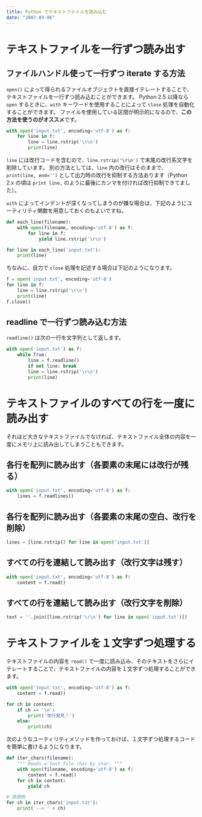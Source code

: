 ```yaml
---
title: Python でテキストファイルを読み込む
date: "2007-03-06"
---
```


テキストファイルを一行ずつ読み出す
====

ファイルハンドル使って一行ずつ iterate する方法
----

`open()` によって得られるファイルオブジェクトを直接イテレートすることで、テキストファイルを一行ずつ読み込むことができます。
Python 2.5 以降なら `open` するときに、`with` キーワードを使用することによって `close` 処理を自動化することができます。
ファイルを使用している区間が明示的になるので、**この方法を使うのがオススメ**です。

```python
with open('input.txt', encoding='utf-8') as f:
    for line in f:
        line = line.rstrip('\r\n')
        print(line)
```

`line` には改行コードを含むので、`line.rstrip('\r\n')` で末尾の改行系文字を削除しています。
別の方法としては、`line` 内の改行はそのままで、`print(line, end='')` として出力時の改行を抑制する方法あります（Python 2.x の頃は `print line,` のように最後にカンマを付ければ改行抑制できてました）。

`with` によってインデントが深くなってしまうのが嫌な場合は、下記のようにユーティリティ関数を用意しておくのもよいですね。

```python
def each_line(filename):
    with open(filename, encoding='utf-8') as f:
        for line in f:
            yield line.rstrip('\r\n')

for line in each_line('input.txt'):
    print(line)
```

ちなみに、自力で `close` 処理を記述する場合は下記のようになります。

```python
f = open('input.txt', encoding='utf-8')
for line in f:
    line = line.rstrip('\r\n')
    print(line)
f.close()
```


readline で一行ずつ読み込む方法
----

`readline()` は次の一行を文字列として返します。

```python
with open('input.txt') as f:
    while True:
        line = f.readline()
        if not line: break
        line = line.rstrip('\r\n')
        print(line)
```


テキストファイルのすべての行を一度に読み出す
====

それほど大きなテキストファイルでなければ、テキストファイル全体の内容を一度にメモリ上に読み出してしまうこともできます。

各行を配列に読み出す（各要素の末尾には改行が残る）
----

```python
with open('input.txt', encoding='utf-8') as f:
    lines = f.readlines()
```

各行を配列に読み出す（各要素の末尾の空白、改行を削除）
----

```python
lines = [line.rstrip() for line in open('input.txt')]
```

すべての行を連結して読み出す（改行文字は残す）
----

```python
with open('input.txt', encoding='utf-8') as f:
    content = f.read()
```

すべての行を連結して読み出す（改行文字を削除）
----

```python
text = ''.join([line.rstrip('\r\n') for line in open('input.txt')])
```


テキストファイルを１文字ずつ処理する
====

テキストファイルの内容を `read()` で一度に読み込み、そのテキストをさらにイテレートすることで、テキストファイルの内容を１文字ずつ処理することができます。

```python
with open('input.txt', encoding='utf-8') as f:
    content = f.read()

for ch in content:
    if ch == '\n':
        print('改行発見！')
    else:
        print(ch)
```

次のようなユーティリティメソッドを作っておけば、１文字ずつ処理するコードを簡単に書けるようになります。

```python
def iter_chars(filename):
    """ Reads a text file char by char. """
    with open(filename, encoding='utf-8') as f:
        content = f.read()
    for ch in content:
        yield ch

# 使用例
for ch in iter_chars('input.txt'):
    print('--> ' + ch)
```

